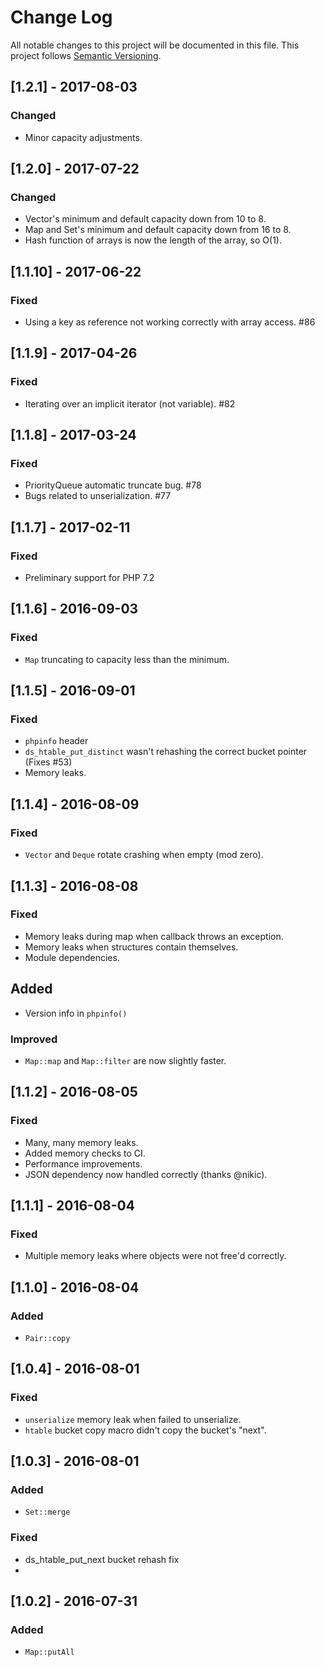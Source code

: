 # Change Log
All notable changes to this project will be documented in this file.
This project follows [Semantic Versioning](http://semver.org/).

## [1.2.1] - 2017-08-03
### Changed
- Minor capacity adjustments.

## [1.2.0] - 2017-07-22
### Changed
- Vector's minimum and default capacity down from 10 to 8.
- Map and Set's minimum and default capacity down from 16 to 8.
- Hash function of arrays is now the length of the array, so O(1).

## [1.1.10] - 2017-06-22
### Fixed
- Using a key as reference not working correctly with array access. #86

## [1.1.9] - 2017-04-26
### Fixed
- Iterating over an implicit iterator (not variable). #82

## [1.1.8] - 2017-03-24
### Fixed
- PriorityQueue automatic truncate bug. #78
- Bugs related to unserialization. #77

## [1.1.7] - 2017-02-11
### Fixed
- Preliminary support for PHP 7.2

## [1.1.6] - 2016-09-03
### Fixed
- `Map` truncating to capacity less than the minimum.

## [1.1.5] - 2016-09-01
### Fixed
- `phpinfo` header
- `ds_htable_put_distinct` wasn't rehashing the correct bucket pointer (Fixes #53)
- Memory leaks.

## [1.1.4] - 2016-08-09
### Fixed
- `Vector` and `Deque` rotate crashing when empty (mod zero).

## [1.1.3] - 2016-08-08
### Fixed
- Memory leaks during map when callback throws an exception.
- Memory leaks when structures contain themselves.
- Module dependencies.

## Added
- Version info in `phpinfo()`

### Improved
- `Map::map` and `Map::filter` are now slightly faster.

## [1.1.2] - 2016-08-05
### Fixed
- Many, many memory leaks.
- Added memory checks to CI.
- Performance improvements.
- JSON dependency now handled correctly (thanks @nikic).

## [1.1.1] - 2016-08-04
### Fixed
- Multiple memory leaks where objects were not free'd correctly.

## [1.1.0] - 2016-08-04
### Added
- `Pair::copy`

## [1.0.4] - 2016-08-01
### Fixed
- `unserialize` memory leak when failed to unserialize.
- `htable` bucket copy macro didn't copy the bucket's "next".

## [1.0.3] - 2016-08-01
### Added
- `Set::merge`

### Fixed
- ds_htable_put_next bucket rehash fix
-
## [1.0.2] - 2016-07-31
### Added
- `Map::putAll`
